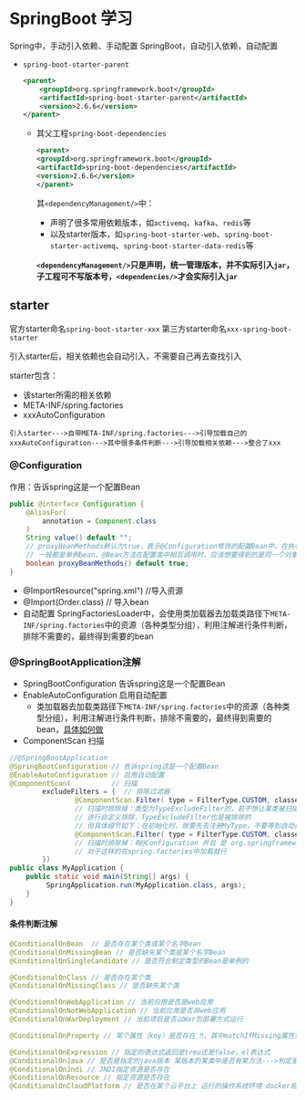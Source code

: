 # SpringBoot 学习

Spring中，手动引入依赖、手动配置
SpringBoot，自动引入依赖，自动配置

* `spring-boot-starter-parent`
    ```xml
    <parent>
        <groupId>org.springframework.boot</groupId>
        <artifactId>spring-boot-starter-parent</artifactId>
        <version>2.6.6</version>
    </parent>
    ```
    * 其父工程`spring-boot-dependencies`
        ```xml
      <parent>
        <groupId>org.springframework.boot</groupId>
        <artifactId>spring-boot-dependencies</artifactId>
        <version>2.6.6</version>
      </parent>
        ```
        其`<dependencyManagement/>`中：
        * 声明了很多常用依赖版本，如`activemq`、`kafka`、`redis`等
        * 以及starter版本，如`spring-boot-starter-web`、`spring-boot-starter-activemq`、`spring-boot-starter-data-redis`等

        **`<dependencyManagement/>`只是声明，统一管理版本，并不实际引入`jar`，子工程可不写版本号，`<dependencies/>`才会实际引入`jar`**


    
## starter

官方starter命名`spring-boot-starter-xxx`
第三方starter命名`xxx-spring-boot-starter`

引入starter后，相关依赖也会自动引入，不需要自己再去查找引入

starter包含：
* 该starter所需的相关依赖
* META-INF/spring.factories
* xxxAutoConfiguration

`引入starter--->自带META-INF/spring.factories--->引导加载自己的xxxAutoConfiguration--->其中很多条件判断--->引导加载相关依赖--->整合了xxx`

### @Configuration
作用：告诉spring这是一个配置Bean
```java
public @interface Configuration {
    @AliasFor(
        annotation = Component.class
    )
    String value() default "";
    // proxyBeanMethods默认为true，表示@Configuration修饰的配置Bean中，在执行@Bean修饰的方法时，是走代理的逻辑（从spring容器中获取）否直接执行
    // 一般都是单例bean，@Bean方法在配置类中相互调用时，应该想要得到的是同一个对象，所以默认为true
    boolean proxyBeanMethods() default true;
}   
```

* @ImportResource("spring.xml") //导入资源
* @Import(Order.class)    // 导入bean
* 自动配置
    SpringFactoriesLoader中，会使用类加载器去加载类路径下`META-INF/spring.factories`中的资源（各种类型分组），利用注解进行条件判断，排除不需要的，最终得到需要的bean 
### @SpringBootApplication注解
* SpringBootConfiguration 告诉spring这是一个配置Bean
* EnableAutoConfiguration 启用自动配置
    * 类加载器去加载类路径下`META-INF/spring.factories`中的资源（各种类型分组），利用注解进行条件判断，排除不需要的，最终得到需要的bean，[具体如何做](./SpringBoot原理.md)
* ComponentScan 扫描

```java
//@SpringBootApplication
@SpringBootConfiguration // 告诉spring这是一个配置Bean
@EnableAutoConfiguration // 启用自动配置
@ComponentScan(          // 扫描
        excludeFilters = {  // 排除过滤器
                @ComponentScan.Filter( type = FilterType.CUSTOM, classes = TypeExcludeFilter.class),
                // 扫描时排除掉：类型为TypeExcludeFilter的，若不想让某类被扫描，可自定义一个类，继承TypeExcludeFilter，并重写其中match方法，
                // 进行自定义排除，TypeExcludeFilter也是被排除的
                // 但具体细节如下：在初始化时，就要先去注册MyType，不要等到自动扫描，MyType中进行排除逻辑，等到扫描时就可以排除掉
                @ComponentScan.Filter( type = FilterType.CUSTOM, classes = AutoConfigurationExcludeFilter.class)
                // 扫描时排除掉：有@Configuration 并且 是 org.springframework.boot.autoconfigure.EnableAutoConfiguration 类型的
                // 对于这样的在spring.factories中加载就行
        })
public class MyApplication {
    public static void main(String[] args) {
         SpringApplication.run(MyApplication.class, args);
    }
}
```


#### 条件判断注解
```java
@ConditionalOnBean  // 是否存在某个类或某个名字Bean
@ConditionalOnMissingBean // 是否缺失某个类或某个名字Bean
@ConditionalOnSingleCandidate // 是否符合制定类型的Bean是单例的

@ConditionalOnClass // 是否存在某个类
@ConditionalOnMissingClass // 是否缺失某个类

@ConditionalOnWebApplication // 当前应用是否是web应用
@ConditionalOnNotWebApplication // 当前应用是否非web应用
@ConditionalOnWarDeployment // 当前项目是否以War包部署方式运行

@ConditionalOnProperty // 某个属性（key）是否存在 ‼️，其中matchIfMissing属性常用

@ConditionalOnExpression // 指定的表达式返回是treu还是false，el表达式
@ConditionalOnJava // 是否是指定的java版本 某版本的某类中是否有某方法--->判定是否是某版本
@ConditionalOnJndi // JNDI指定资源是否存在
@ConditionalOnResource // 指定资源是否存在
@ConditionalOnCloudPlatform // 是否在某个云平台上 运行的操作系统环境 docker相关
```